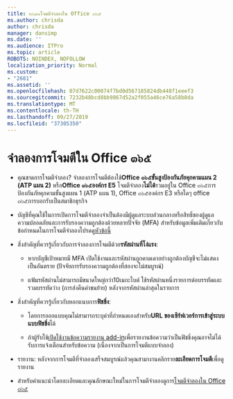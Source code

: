 ```yaml
---
title: ๒๖๘๑โจมตีจำลองใน Office ๓๖๕
ms.author: chrisda
author: chrisda
manager: dansimp
ms.date: ''
ms.audience: ITPro
ms.topic: article
ROBOTS: NOINDEX, NOFOLLOW
localization_priority: Normal
ms.custom:
- "2681"
ms.assetid: ''
ms.openlocfilehash: 07d7622c00074f7bd0d567185824db448f1eeef3
ms.sourcegitcommit: 7232b48bcd8bb9867d52a2f055a46ce76a58b8da
ms.translationtype: MT
ms.contentlocale: th-TH
ms.lasthandoff: 09/27/2019
ms.locfileid: "37305350"
---
```

# <a name="attack-simulator-in-office-365"></a>จำลองการโจมตีใน Office ๓๖๕

- คุณขาดการโจมตีจำลอง? จำลองการโจมตีต้องใช้**Office ๓๖๕ขั้นสูงป้องกันภัยคุกคามแผน 2 (ATP แผน 2)** หรือ**Office ๓๖๕องค์กร E5** โจมตีจำลอง**ไม่ได้**รวมอยู่ใน Office ๓๖๕การป้องกันภัยคุกคามขั้นสูงแผน 1 (ATP แผน 1), Office ๓๖๕องค์กร E3 หรือใดๆ office ๓๖๕การบอกรับเป็นสมาชิกธุรกิจ

- บัญชีที่คุณใช้ในการเปิดการโจมตีจำลองจำเป็นต้องมีผู้ดูแลระบบส่วนกลางหรือสิทธิ์ของผู้ดูแลความปลอดภัยและการรับรองความถูกต้องด้วยหลายปัจจัย (MFA) สำหรับข้อมูลเพิ่มเติมเกี่ยวกับข้อกำหนดในการโจมตีจำลองโปรดดู[หัวข้อนี้](https://docs.microsoft.com/office365/securitycompliance/attack-simulator#before-you-begin)

- สิ่งสำคัญที่ควรรู้เกี่ยวกับการจำลองการโจมตีด้วย**รหัสผ่านที่โง่แรง**:

  - หากบัญชีเป้าหมายมี MFA เปิดใช้งานและรหัสผ่านถูกคาดเดาอย่างถูกต้องบัญชีจะไม่แสดงเป็นอันตราย (ปัจจัยการรับรองความถูกต้องที่สองจะไม่สมบูรณ์)

  - แฟ้มรหัสผ่านไม่สามารถมีขนาดใหญ่กว่า10เมกะไบต์ ใช้รหัสผ่านหนึ่งรายการต่อบรรทัดและรวมบรรทัดว่าง (การส่งคืนค่าขนย้าย) หลังจากรหัสผ่านล่าสุดในรายการ

- สิ่งสำคัญที่ควรรู้เกี่ยวกับหอกแนบการ**ฟิชชิ่ง**:

  - โดยการออกแบบคุณไม่สามารถระบุค่าที่กำหนดเองสำหรับ**URL ของเซิร์ฟเวอร์การเข้าสู่ระบบแบบฟิชชิ่ง**ได้

  - ถ้าผู้รับใช้[เปิดใช้งานข้อความรายงาน add-in](https://docs.microsoft.com/microsoft-365/security/office-365-security/enable-the-report-message-add-in)เพื่อรายงานข้อความว่าเป็นฟิชชิ่งคุณอาจไม่ได้รับการแจ้งเตือนสำหรับข้อความ (เนื่องจากเป็นการโจมตีแบบจำลอง)

- รายงาน: หลังจากการโจมตีที่จำลองเสร็จสมบูรณ์แล้วคุณสามางานคลิกราย**ละเอียดการโจมตี**เพื่อดูรายงาน

- สำหรับคำแนะนำโดยละเอียดและคุณลักษณะใหม่ในการโจมตีจำลองดูการ[โจมตีจำลองใน Office ๓๖๕](https://docs.microsoft.com/microsoft-365/security/office-365-security/attack-simulator)
